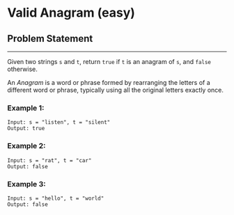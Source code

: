 # Valid Anagram (easy)

## Problem Statement

---

Given two strings `s` and `t`, return `true` if `t` is an anagram of `s`, and
`false` otherwise.

An _Anagram_ is a word or phrase formed by rearranging the letters of a
different word or phrase, typically using all the original letters exactly once.

### Example 1:

```
Input: s = "listen", t = "silent"
Output: true
```

### Example 2:

```
Input: s = "rat", t = "car"
Output: false
```

### Example 3:

```
Input: s = "hello", t = "world"
Output: false
```
